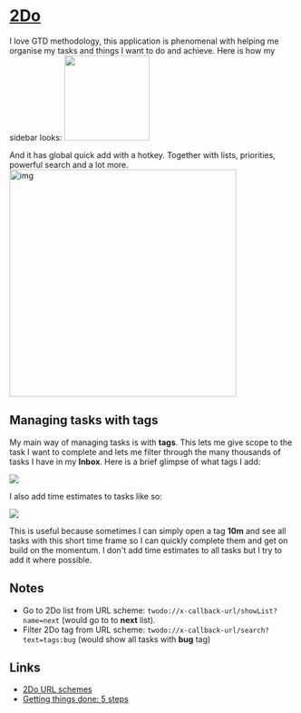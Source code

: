 # [2Do](https://www.2doapp.com/)
I love GTD methodology, this application is phenomenal with helping me organise my tasks and things I want to do and achieve. Here is how my sidebar looks:
<img src="https://i.imgur.com/0BQF2a1.png" width="150">

And it has global quick add with a hotkey. Together with lists, priorities, powerful search and a lot more.
<img src="https://i.imgur.com/UPdjh6N.png" width="400" alt="img">

## Managing tasks with tags
My main way of managing tasks is with __tags__. This lets me give scope to the task I want to complete and lets me filter through the many thousands of tasks I have in my __Inbox__. Here is a brief glimpse of what tags I add:

![](https://i.imgur.com/vrhSpBs.png)

I also add time estimates to tasks like so:

![](https://i.imgur.com/G9wBnIB.png)

This is useful because sometimes I can simply open a tag __10m__ and see all tasks with this short time frame so I can quickly complete them and get on build on the momentum. I don't add time estimates to all tasks but I try to add it where possible.

## Notes
- Go to 2Do list from URL scheme: `twodo://x-callback-url/showList?name=next` (would go to to __next__ list).
- Filter 2Do tag from URL scheme: `twodo://x-callback-url/search?text=tags:bug` (would show all tasks with __bug__ tag)

## Links
- [2Do URL schemes](https://www.2doapp.com/kb/article/url-schemes.html)
- [Getting things done: 5 steps](http://gettingthingsdone.com/fivesteps/)